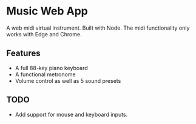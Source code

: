 # Music Web App

A web midi virtual instrument. Built with Node.
The midi functionality only works with Edge and Chrome. 

## Features
* A full 88-key piano keyboard 
* A functional metronome    
* Volume control as well as 5 sound presets

## TODO
* Add support for mouse and keyboard inputs.